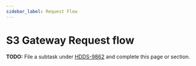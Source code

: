 ```yaml
---
sidebar_label: Request Flow
---
```


# S3 Gateway Request flow

**TODO:** File a subtask under [HDDS-9862](https://issues.apache.org/jira/browse/HDDS-9862) and complete this page or section.

